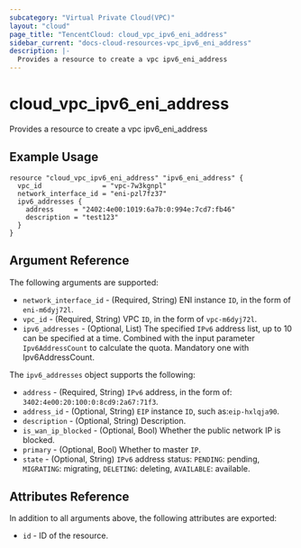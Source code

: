 ```yaml
---
subcategory: "Virtual Private Cloud(VPC)"
layout: "cloud"
page_title: "TencentCloud: cloud_vpc_ipv6_eni_address"
sidebar_current: "docs-cloud-resources-vpc_ipv6_eni_address"
description: |-
  Provides a resource to create a vpc ipv6_eni_address
---
```


# cloud_vpc_ipv6_eni_address

Provides a resource to create a vpc ipv6_eni_address

## Example Usage

```hcl
resource "cloud_vpc_ipv6_eni_address" "ipv6_eni_address" {
  vpc_id               = "vpc-7w3kgnpl"
  network_interface_id = "eni-pzl7fz37"
  ipv6_addresses {
    address     = "2402:4e00:1019:6a7b:0:994e:7cd7:fb46"
    description = "test123"
  }
}
```

## Argument Reference

The following arguments are supported:

* `network_interface_id` - (Required, String) ENI instance `ID`, in the form of `eni-m6dyj72l`.
* `vpc_id` - (Required, String) VPC `ID`, in the form of `vpc-m6dyj72l`.
* `ipv6_addresses` - (Optional, List) The specified `IPv6` address list, up to 10 can be specified at a time. Combined with the input parameter `Ipv6AddressCount` to calculate the quota. Mandatory one with Ipv6AddressCount.

The `ipv6_addresses` object supports the following:

* `address` - (Required, String) `IPv6` address, in the form of: `3402:4e00:20:100:0:8cd9:2a67:71f3`.
* `address_id` - (Optional, String) `EIP` instance `ID`, such as:`eip-hxlqja90`.
* `description` - (Optional, String) Description.
* `is_wan_ip_blocked` - (Optional, Bool) Whether the public network IP is blocked.
* `primary` - (Optional, Bool) Whether to master `IP`.
* `state` - (Optional, String) `IPv6` address status: `PENDING`: pending, `MIGRATING`: migrating, `DELETING`: deleting, `AVAILABLE`: available.

## Attributes Reference

In addition to all arguments above, the following attributes are exported:

* `id` - ID of the resource.



